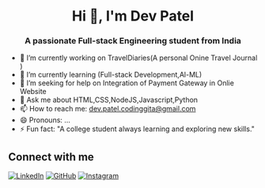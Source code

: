 <h1 align="center">Hi 👋, I'm Dev Patel</h1>
<h3 align="center">A passionate Full-stack Engineering student from India</h3>



- 🔭 I’m currently working on TravelDiaries(A personal Onine Travel Journal )
- 🌱 I’m currently learning (Full-stack Development,Al-ML)
- 👯 I’m seeking for help on Integration of Payment Gateway in Onlie Website
- 💬 Ask me about HTML,CSS,NodeJS,Javascript,Python
- 📫 How to reach me: dev.patel.codinggita@gmail.com
- 😄 Pronouns: ...
- ⚡ Fun fact: "A college student always learning and exploring new skills."

## Connect with me

[![LinkedIn](https://img.icons8.com/ios/50/ffffff/linkedin.png)](https://www.linkedin.com/in/dev-patel-169496322/)
[![GitHub](https://img.icons8.com/ios/50/ffffff/github.png)](https://github.com/Dev2139)
[![Instagram](https://img.icons8.com/ios/50/ffffff/instagram.png)](https://www.instagram.com/dev_patel_2139)

